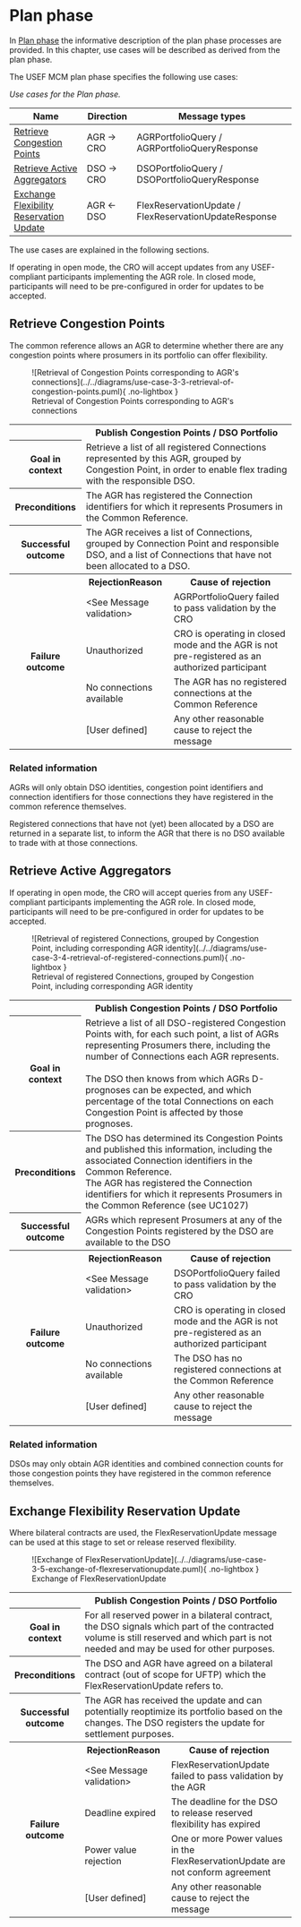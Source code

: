 <!--
SPDX-FileCopyrightText: 2020-2023 Contributors to the Shapeshifter project

SPDX-License-Identifier: Apache-2.0
-->

# Plan phase

In [Plan phase](../../general-description/plan-phase.md) the informative description of the plan phase processes are provided.
In this chapter, use cases will be described as derived from the plan phase.

The USEF MCM plan phase specifies the following use cases:

_Use cases for the Plan phase._

| Name                                                                                | Direction | Message types                                         |
|-------------------------------------------------------------------------------------|-----------|-------------------------------------------------------|
| [Retrieve Congestion Points](#retrieve-congestion-points)                           | AGR → CRO | AGRPortfolioQuery / AGRPortfolioQueryResponse         |
| [Retrieve Active Aggregators](#retrieve-active-aggregators)                         | DSO → CRO | DSOPortfolioQuery / DSOPortfolioQueryResponse         |
| [Exchange Flexibility Reservation Update](#exchange-flexibility-reservation-update) | AGR ← DSO | FlexReservationUpdate / FlexReservationUpdateResponse |

The use cases are explained in the following sections.

If operating in open mode, the CRO will accept updates from any USEF-compliant participants implementing the AGR role.
In closed mode, participants will need to be pre-configured in order for updates to be accepted.

## Retrieve Congestion Points

The common reference allows an AGR to determine whether there are any congestion points where prosumers in its portfolio
can offer flexibility.

<figure markdown>
  ![Retrieval of Congestion Points corresponding to AGR's connections](../../diagrams/use-case-3-3-retrieval-of-congestion-points.puml){ .no-lightbox }
  <figcaption>Retrieval of Congestion Points corresponding to AGR's connections</figcaption>
</figure>

<table>
  <tr>
    <th></th>
    <th colspan="2">Publish Congestion Points / DSO Portfolio</th>
  </tr>
  <tr>
    <th>Goal in context</th>
    <td colspan="2">Retrieve a list of all registered Connections represented by this AGR, grouped by Congestion Point, in order to enable flex trading with the responsible DSO.</td>
  </tr>
  <tr>
    <th>Preconditions</th>
    <td colspan="2">The AGR has registered the Connection identifiers for which it represents Prosumers in the Common Reference.</td>
  </tr>
  <tr>
    <th>Successful outcome</th>
    <td colspan="2">The AGR receives a list of Connections, grouped by Connection Point and responsible DSO, and a list of Connections that have not been allocated to a DSO.</td>
  </tr>
  <tr>
    <th rowspan="6">Failure outcome</th>
    <th>RejectionReason</th>
    <th>Cause of rejection</th>
  </tr>
  <tr>
    <td>&lt;See Message validation&gt;</td>
    <td>AGRPortfolioQuery failed to pass validation by the CRO</td>
  </tr>
  <tr>
    <td>Unauthorized</td>
    <td>CRO is operating in closed mode and the AGR is not pre-registered as an authorized participant</td>
  </tr>
  <tr>
    <td>No connections available</td>
    <td>The AGR has no registered connections at the Common Reference</td>
  </tr>
  <tr>
    <td>[User defined]</td>
    <td>Any other reasonable cause to reject the message</td>
  </tr>
</table>

### Related information

AGRs will only obtain DSO identities, congestion point identifiers and connection identifiers for those connections they have registered in the common reference themselves.

Registered connections that have not (yet) been allocated by a DSO are returned in a separate list, to inform the AGR that there is no DSO available to trade with at those connections.

## Retrieve Active Aggregators

If operating in open mode, the CRO will accept queries from any USEF-compliant participants implementing the AGR role.
In closed mode, participants will need to be pre-configured in order for updates to be accepted.

<figure markdown>
  ![Retrieval of registered Connections, grouped by Congestion Point, including corresponding AGR identity](../../diagrams/use-case-3-4-retrieval-of-registered-connections.puml){ .no-lightbox }
  <figcaption>Retrieval of registered Connections, grouped by Congestion Point, including corresponding AGR identity</figcaption>
</figure>

<table>
  <tr>
    <th></th>
    <th colspan="2">Publish Congestion Points / DSO Portfolio</th>
  </tr>
  <tr>
    <th>Goal in context</th>
    <td colspan="2">Retrieve a list of all DSO-registered Congestion Points with, for each such point, a list of AGRs representing Prosumers there, including the number of Connections each AGR represents.</br></br>The DSO then knows from which AGRs D-prognoses can be expected, and which percentage of the total Connections on each Congestion Point is affected by those prognoses.</td>
  </tr>
  <tr>
    <th>Preconditions</th>
    <td colspan="2">The DSO has determined its Congestion Points and published this information, including the associated Connection identifiers in the Common Reference.</br>The AGR has registered the Connection identifiers for which it represents Prosumers in the Common Reference (see UC1027)</td>
  </tr>
  <tr>
    <th>Successful outcome</th>
    <td colspan="2">AGRs which represent Prosumers at any of the Congestion Points registered by the DSO are available to the DSO</td>
  </tr>
  <tr>
    <th rowspan="6">Failure outcome</th>
    <th>RejectionReason</th>
    <th>Cause of rejection</th>
  </tr>
  <tr>
    <td>&lt;See Message validation&gt;</td>
    <td>DSOPortfolioQuery failed to pass validation by the CRO</td>
  </tr>
  <tr>
    <td>Unauthorized</td>
    <td>CRO is operating in closed mode and the AGR is not pre-registered as an authorized participant</td>
  </tr>
  <tr>
    <td>No connections available</td>
    <td>The DSO has no registered connections at the Common Reference</td>
  </tr>
  <tr>
    <td>[User defined]</td>
    <td>Any other reasonable cause to reject the message</td>
  </tr>
</table>

### Related information

DSOs may only obtain AGR identities and combined connection counts for those congestion points they have registered in the common reference themselves.

## Exchange Flexibility Reservation Update

Where bilateral contracts are used, the FlexReservationUpdate message can be used at this stage to set or release reserved flexibility.

<figure markdown>
  ![Exchange of FlexReservationUpdate](../../diagrams/use-case-3-5-exchange-of-flexreservationupdate.puml){ .no-lightbox }
  <figcaption>Exchange of FlexReservationUpdate</figcaption>
</figure>

<table>
  <tr>
    <th></th>
    <th colspan="2">Publish Congestion Points / DSO Portfolio</th>
  </tr>
  <tr>
    <th>Goal in context</th>
    <td colspan="2">For all reserved power in a bilateral contract, the DSO signals which part of the contracted volume is still reserved and which part is not needed and may be used for other purposes.</td>
  </tr>
  <tr>
    <th>Preconditions</th>
    <td colspan="2">The DSO and AGR have agreed on a bilateral contract (out of scope for UFTP) which the FlexReservationUpdate refers to.</td>
  </tr>
  <tr>
    <th>Successful outcome</th>
    <td colspan="2">The AGR has received the update and can potentially reoptimize its portfolio based on the changes. The DSO registers the update for settlement purposes.</td>
  </tr>
  <tr>
    <th rowspan="6">Failure outcome</th>
    <th>RejectionReason</th>
    <th>Cause of rejection</th>
  </tr>
  <tr>
    <td>&lt;See Message validation&gt;</td>
    <td>FlexReservationUpdate failed to pass validation by the AGR</td>
  </tr>
  <tr>
    <td>Deadline expired</td>
    <td>The deadline for the DSO to release reserved flexibility has expired</td>
  </tr>
  <tr>
    <td>Power value rejection</td>
    <td>One or more Power values in the FlexReservationUpdate are not conform agreement</td>
  </tr>
  <tr>
    <td>[User defined]</td>
    <td>Any other reasonable cause to reject the message</td>
  </tr>
</table>
